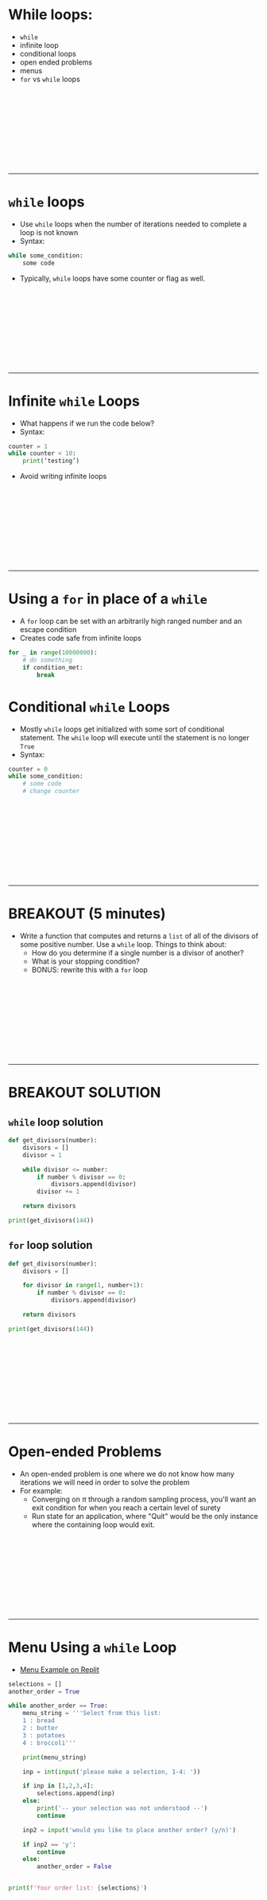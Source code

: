 # While loops:
* `while`
* infinite loop
* conditional loops
* open ended problems
* menus
* `for` vs `while` loops


<br><br><br><br><br><br><br><br><br>

---------------------------------------------------------------
# `while` loops
* Use `while` loops when the number of iterations needed to complete a loop is not known
* Syntax:

```python
while some_condition:
    some code
```

* Typically, `while` loops have some counter or flag as well. 

<br><br><br><br><br><br><br><br><br>

---------------------------------------------------------------
# Infinite `while` Loops
* What happens if we run the code below?
* Syntax:

```python
counter = 1
while counter < 10:
    print(‘testing’)
```

* Avoid writing infinite loops

<br><br><br><br><br><br><br><br><br>

---------------------------------------------------------------
# Using a `for` in place of a `while`
* A `for` loop can be set with an arbitrarily high ranged number and an escape condition
* Creates code safe from infinite loops

```python
for _ in range(10000000):
    # do something
    if condition_met:
        break
```

# Conditional `while` Loops
* Mostly `while` loops get initialized with some sort of conditional statement. The `while` loop will execute until the statement is no longer `True`
* Syntax:

```python
counter = 0
while some_condition:
    # some code
    # change counter
```

<br><br><br><br><br><br><br><br><br>

---------------------------------------------------------------
# BREAKOUT (5 minutes)
* Write a function that computes and returns a `list` of all of the divisors of some positive number. Use a `while` loop. Things to think about:
    * How do you determine if a single number is a divisor of another?
    * What is your stopping condition?
    * BONUS: rewrite this with a `for` loop

<br><br><br><br><br><br><br><br><br>

---------------------------------------------------------------
# BREAKOUT SOLUTION
## `while` loop solution

```python
def get_divisors(number):
    divisors = []
    divisor = 1

    while divisor <= number:
        if number % divisor == 0:
            divisors.append(divisor)
        divisor += 1

    return divisors

print(get_divisors(144))
```

## `for` loop solution

```python
def get_divisors(number):
    divisors = []

    for divisor in range(1, number+1):
        if number % divisor == 0:
            divisors.append(divisor)

    return divisors

print(get_divisors(144))
```


<br><br><br><br><br><br><br><br><br>

---------------------------------------------------------------
# Open-ended Problems
* An open-ended problem is one where we do not know how many iterations we will need in order to solve the problem
* For example:
    * Converging on $\pi$ through a random sampling process, you'll want an exit condition for when you reach a certain level of surety
    * Run state for an application, where "Quit" would be the only instance where the containing loop would exit.

<br><br><br><br><br><br><br><br><br>

---------------------------------------------------------------
# Menu Using a `while` Loop
* [Menu Example on Replit](https://repl.it/@gDSIprep/whileloopsmenuwhileusingaloop)

```python
selections = []
another_order = True

while another_order == True:
    menu_string = '''Select from this list:
    1 : bread
    2 : butter
    3 : potatoes
    4 : broccoli'''

    print(menu_string)

    inp = int(input('please make a selection, 1-4: '))

    if inp in [1,2,3,4]:
        selections.append(inp)
    else:
        print('-- your selection was not understood --')
        continue

    inp2 = input('would you like to place another order? (y/n)')

    if inp2 == 'y':
        continue
    else:
        another_order = False


print(f'Your order list: {selections}')
```


<br><br><br><br><br><br><br><br><br>

---------------------------------------------------------------
# `for` Loops vs. `while` Loops
* In general, always use `for` loops to avoid infinite loops
    * Will always terminate at the end of an iterable when traversing elements in that iterable
    * Useful when you know how many iterations are needed
* However, there are some problems that should be solved using `while` loops
    * Open-ended problems
    * Menus


<br><br><br><br><br><br><br><br><br>

---------------------------------------------------------------
